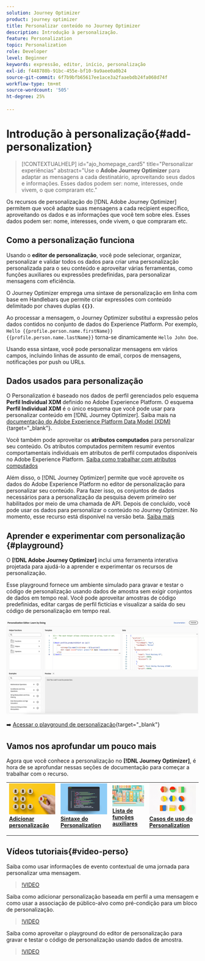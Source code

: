```yaml
---
solution: Journey Optimizer
product: journey optimizer
title: Personalizar conteúdo no Journey Optimizer
description: Introdução à personalização.
feature: Personalization
topic: Personalization
role: Developer
level: Beginner
keywords: expressão, editor, início, personalização
exl-id: f448780b-91bc-455e-bf10-9a9aee0a0b24
source-git-commit: 6f7b9bfb65617ee1ace3a2faaebdb24fa068d74f
workflow-type: tm+mt
source-wordcount: '505'
ht-degree: 25%

---
```


# Introdução à personalização{#add-personalization}

>[!CONTEXTUALHELP]
>id="ajo_homepage_card5"
>title="Personalizar experiências"
>abstract="Use o **Adobe Journey Optimizer** para adaptar as mensagens a cada destinatário, aproveitando seus dados e informações. Esses dados podem ser: nome, interesses, onde vivem, o que compraram etc."

Os recursos de personalização do [!DNL Adobe Journey Optimizer] permitem que você adapte suas mensagens a cada recipient específico, aproveitando os dados e as informações que você tem sobre eles. Esses dados podem ser: nome, interesses, onde vivem, o que compraram etc.

## Como a personalização funciona

Usando o **editor de personalização**, você pode selecionar, organizar, personalizar e validar todos os dados para criar uma personalização personalizada para o seu conteúdo e aproveitar várias ferramentas, como funções auxiliares ou expressões predefinidas, para personalizar mensagens com eficiência.

O Journey Optimizer emprega uma sintaxe de personalização em linha com base em Handlebars que permite criar expressões com conteúdo delimitado por chaves duplas **`{{}}`**.

Ao processar a mensagem, o Journey Optimizer substitui a expressão pelos dados contidos no conjunto de dados do Experience Platform. Por exemplo, `Hello {{profile.person.name.firstName}} {{profile.person.name.lastName}}` torna-se dinamicamente `Hello John Doe`.

Usando essa sintaxe, você pode personalizar mensagens em vários campos, incluindo linhas de assunto de email, corpos de mensagens, notificações por push ou URLs.

## Dados usados para personalização

O Personalization é baseado nos dados de perfil gerenciados pelo esquema **Perfil Individual XDM** definido no Adobe Experience Platform. O esquema **Perfil Individual XDM** é o único esquema que você pode usar para personalizar conteúdo em [!DNL Journey Optimizer]. Saiba mais na [documentação do Adobe Experience Platform Data Model (XDM)](https://experienceleague.adobe.com/docs/experience-platform/xdm/home.html?lang=pt-BR){target="_blank"}.

Você também pode aproveitar os **atributos computados** para personalizar seu conteúdo. Os atributos computados permitem resumir eventos comportamentais individuais em atributos de perfil computados disponíveis no Adobe Experience Platform. [Saiba como trabalhar com atributos computados](../audience/computed-attributes.md)

Além disso, o [!DNL Journey Optimizer] permite que você aproveite os dados do Adobe Experience Platform no editor de personalização para personalizar seu conteúdo. Para fazer isso, os conjuntos de dados necessários para a personalização da pesquisa devem primeiro ser habilitados por meio de uma chamada de API. Depois de concluído, você pode usar os dados para personalizar o conteúdo no Journey Optimizer. No momento, esse recurso está disponível na versão beta. [Saiba mais](../personalization/aep-data-perso.md)

## Aprender e experimentar com personalização {#playground}

O **[!DNL Adobe Journey Optimizer]** inclui uma ferramenta interativa projetada para ajudá-lo a aprender e experimentar os recursos de personalização.

Esse playground fornece um ambiente simulado para gravar e testar o código de personalização usando dados de amostra sem exigir conjuntos de dados em tempo real. Você pode aproveitar amostras de código predefinidas, editar cargas de perfil fictícias e visualizar a saída do seu código de personalização em tempo real.

![playground de personalização](assets/playground.png)

➡️ [Acessar o playground de personalização](https://experienceleague.adobe.com/pt-br/apps/journey-optimizer/ajo-personalization){target="_blank"}

## Vamos nos aprofundar um pouco mais

Agora que você conhece a personalização no **[!DNL Journey Optimizer]**, é hora de se aprofundar nessas seções de documentação para começar a trabalhar com o recurso.

<table style="table-layout:fixed"><tr style="border: 0;">
<td>
<a href="personalization-build-expressions.md">
<img alt="adicionar personalização" src="assets/do-not-localize/add.png">
</a>
<div>
<a href="personalization-build-expressions.md"><strong>Adicionar personalização</strong></a>
</div>
<p>
</td>
<td>
<a href="../personalization/personalization-syntax.md">
<img alt="Lead" src="assets/do-not-localize/syntax.png">
</a>
<div><a href="../personalization/personalization-syntax.md"><strong>Sintaxe do Personalization</strong>
</div>
<p>
</td>
<td>
<a href="../personalization/functions/functions.md">
<img alt="Pouco frequente" src="assets/do-not-localize/functions.png">
</a>
<div>
<a href="../personalization/functions/functions.md"><strong>Lista de funções auxiliares</strong></a>
</div>
<p></td>
<td>
<a href="../personalization/personalization-use-case.md">
<img alt="Pouco frequente" src="assets/do-not-localize/uc.png">
</a>
<div>
<a href="../personalization/personalization-use-case.md"><strong>Casos de uso do Personalization</strong></a>
</div>
<p></td>
</tr></table>

## Vídeos tutoriais{#video-perso}

Saiba como usar informações de evento contextual de uma jornada para personalizar uma mensagem.

>[!VIDEO](https://video.tv.adobe.com/v/3448138?captions=por_br&quality=12)

Saiba como adicionar personalização baseada em perfil a uma mensagem e como usar a associação de público-alvo como pré-condição para um bloco de personalização.

>[!VIDEO](https://video.tv.adobe.com/v/3417586?captions=por_br&quality=12)

Saiba como aproveitar o playground do editor de personalização para gravar e testar o código de personalização usando dados de amostra.

>[!VIDEO](https://video.tv.adobe.com/v/3475957?captions=por_br&quality=12)
